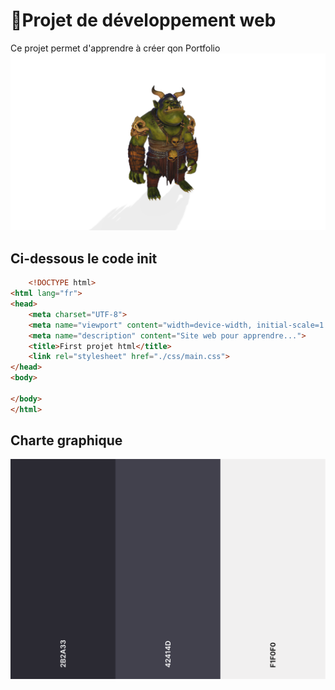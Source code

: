 # 🚀Projet de développement web
Ce projet permet d'apprendre à créer qon Portfolio
![Troll](./asset/grand%20troll.png)

## Ci-dessous le code init
```html
    <!DOCTYPE html>
<html lang="fr">
<head>
    <meta charset="UTF-8">
    <meta name="viewport" content="width=device-width, initial-scale=1.0">
    <meta name="description" content="Site web pour apprendre...">
    <title>First projet html</title>
    <link rel="stylesheet" href="./css/main.css">
</head>
<body>
    
</body>
</html>
```
## Charte graphique
![Troll](./asset/palette%20couleur.png)
